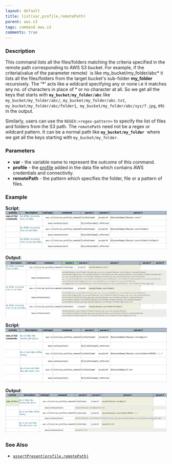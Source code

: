 ```yaml
---
layout: default
title: list(var,profile,remotePath)
parent: aws.s3
tags: command aws.s3
comments: true
---
```



### Description 
This command lists all the files/folders matching the criteria specified in the remote path corresponding to AWS S3 
bucket. For example, if the criteria(value of the parameter remote)  is like my_bucket/my_folder/abc* it lists all 
the files/folders from the target bucket's sub-folder **my_folder** recursively. The **'\*'** acts like a wildcard 
specifying any or none i.e it matches any no. of characters in place of * or no character at all. So we get all the 
keys that starts with **`my_bucket/my_folder/abc`** like `my_bucket/my_folder/abc/`, `my_bucket/my_folder/abc.txt`, 
`my_bucket/my_folder/abc/folder1`,` my_bucket/my_folder/abc/xyz/f.jpg`, etc in the output.  

Similarly, users can use the `REGEX:<regex-pattern>` to specify the list of files and folders from the S3 path. 
The `remotePath` need not be a regex or wildcard pattern. It can be a normal path like **`my_bucket/my_folder`** 
where we get all the keys starting with `my_bucket/my_folder`.


### Parameters
- **var** - the variable name to represent the outcome of this command.
- **profile** - the [profile](index#s3profile) added in the data file which contains AWS credentials and connectivity.
- **remotePath** - the pattern which specifies the folder, file or a pattern of files.


### Example
**Script**:<br/>
![](image/list_01.png)

**Output**:<br/>
![](image/list_02.png)

**Script**:<br/>
![](image/list_03.png)

**Output**:<br/>
![](image/list_04.png)


### See Also
- [`assertPresent(profile,remotePath)`](assertPresent(profile,remotePath))
